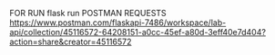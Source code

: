 FOR RUN flask run
POSTMAN REQUESTS https://www.postman.com/flaskapi-7486/workspace/lab-api/collection/45116572-64208151-a0cc-45ef-a80d-3eff40e7d404?action=share&creator=45116572
